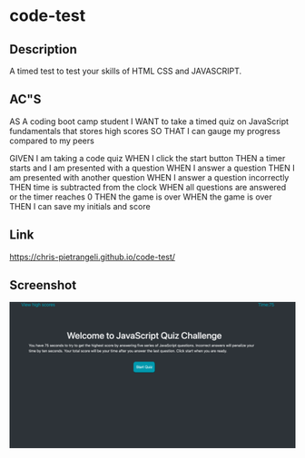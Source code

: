 # code-test

## Description 
A timed test to test your skills of HTML CSS and JAVASCRIPT.

## AC"S
AS A coding boot camp student
I WANT to take a timed quiz on JavaScript fundamentals that stores high scores
SO THAT I can gauge my progress compared to my peers

GIVEN I am taking a code quiz
WHEN I click the start button
THEN a timer starts and I am presented with a question
WHEN I answer a question
THEN I am presented with another question
WHEN I answer a question incorrectly
THEN time is subtracted from the clock
WHEN all questions are answered or the timer reaches 0
THEN the game is over
WHEN the game is over
THEN I can save my initials and score

## Link 
https://chris-pietrangeli.github.io/code-test/

## Screenshot
<img src="assets/images/screenshot.png" >